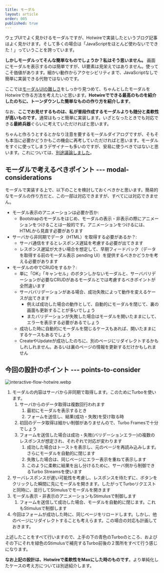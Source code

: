 ```yaml
---
title: モーダル
layout: article
order: 005
published: true
---
```


ウェブUIでよく見かけるモーダルですが、Hotwireで実装したというブログ記事はよく見かけます。そして多くの場合は「JavaScriptをほとんど使わないでできた！」っていうことを誇っています。

**しかしモーダルってそんな簡単なものでしょうか？私はそう思いません。** 画面にモーダルを表示するのは簡単ですが、UI要素は見栄えではありません。使ってこそ価値があります。細かい動作からアクセシビリティまで、JavaScriptなしで簡単に実装できる代物ではないのです。

ここでは[モーダルUIの難しさ](https://zenn.dev/yend724/articles/20220511-pc51v32llyzu8kws)をしっかり見つめて、ちゃんとしたモーダルをHotwireで作る方法を考えたいと思います。**Hotwireでできる最高のものを紹介したのちに、トーンダウンした簡単なものの作り方を紹介します**。

なお、**ここでお見せするものは、私が普段作成するモーダルよりも随分と柔軟性が高いものです**。通常はもっと簡単に実装します。いざとなったときでも対応できる**最終兵器**ぐらいに考えていただければと思います。

ちゃんと作ろうとするとかなり注意を要するモーダルダイアログですが、そもそも本当に必要かどうかもこの機会に再考していただければと思います。モーダルをすぐに使ってしまうデザイナーも多いのですが、安易に使うべきではないと思います。これについては、[別途議論しました](/opinions/should_you_use_modals)。

## モーダルで考えるべきポイント --- modal-considerations

モーダルで実装する上で、以下のことを検討しておくべきかと思います。簡易的なモーダルの作り方だと、この一部は対応できますが、すべてには対応できません。

* モーダル表示のアニメーションは必要か否か:
  * Bootstrapのモーダルをはじめ、モーダルの表示・非表示の際にアニメーションをつけることは一般的です。アニメーションをつけるには、HTMLから見直す必要があります
* サーバから非同期でデータ（HTML）を取得する必要があるか？: 
  * サーバ通信をするとレスポンス遅延を考慮する必要が出てきます
  * レスポンス遅延が大きい場合を想定して、早期フィードバック（データを取得する前のモーダル表示 pending UI）を提供するべきかどうかを考える必要があります
* モーダルの中でCRUDをするか？:
  * 単に「OK」「キャンセル」のボタンしかないモーダルと、サーババリデーションが必要なCRUDがあるモーダルとでは考慮するべきポイントが全然違います
  * サーババリデーションがある場合、成功失敗によって動作を変えるケースが出てきます
     * 例えば成功した場合の動作として、自動的にモーダルを閉じて、裏の画面も更新することが多いでしょう
     * またバリデーションが失敗した場合はモーダルを開いたままにして、エラーを表示する必要があるでしょう
  * 成功した時に自動的にモーダルを閉じるケースもあれば、開いたままにするケースもあるでしょう 
  * CreateやUpdateが成功したのちに、別のページにリダイレクトするかもしれしれません。あるいは裏のページの情報を更新するだけかもしれません

## 今回の設計のポイント --- points-to-consider

![interactive-flow-hotwire.webp](content_images/interactive-flow-hotwire.webp "max-w-[600px] mx-auto")

1. モーダルの内容はサーバから非同期で取得します。このためにTurboを使います。
   1. サーバからのデータ取得は複数回行われます
      1. 最初にモーダルを表示するとき
      2. フォームを送信し、結果(成功・失敗)を受け取る時
   2. 初回のデータ取得は細かい制御がありませんので、Turbo Framesで十分でしょう
   3. フォームを送信した場合は成功・失敗(バリデーションエラー)の複数のレスポンスが想定され、それぞれで対応が変わります
      1. 成功した場合はトーストを表示し、元のページを再読み込みします。さらにモーダルを自動的に閉じます
      2. 失敗した場合は、同じページにエラー表示を重ねて表示します
      3. このように柔軟に結果を出し分けるために、サーバ側から制御できるTurbo Streamsを使います
2. サーバレスポンスが遅い可能性を考慮し、レスポンスを待たずに、ボタンをクリックした瞬間に先にモーダルを開きます。したがってTurboリクエストと同時に、並行してStimulusでモーダルを開きます
3. モーダル表示・非表示のアニメーションもStimulusで制御します
   1. フォームを送信して成功した場合、モーダルを自動的に閉じます。これもStimulusで制御します
4. 今回はフォームが成功した時に、同じページをリロードします。しかし、他のページにリダイレクトすることも考えらます。この場合の対応も計画しておきます。

上述したことをすべて行いますので、上手の下の<span class="text-blue-600">青色のTurboのところ</span>、およびその下にそれを<span class="text-green-600">緑色のStimulusで補完するTurbo前後の２箇所</span>をすべて行う感じになります。

**なお上記の設計は、Hotwireで柔軟性をMaxにした時のものです**。より単純化したケースの考え方については別途紹介します。

